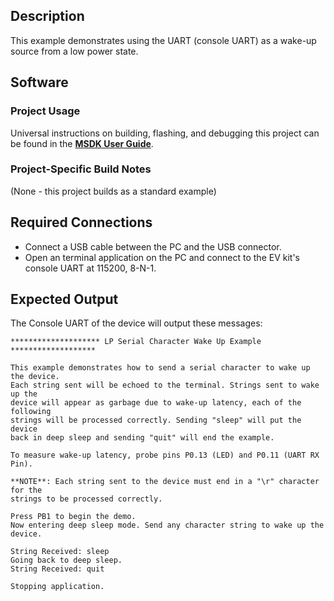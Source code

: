 ## Description

This example demonstrates using the UART (console UART) as a wake-up source from a low power state.


## Software

### Project Usage

Universal instructions on building, flashing, and debugging this project can be found in the **[MSDK User Guide](https://analogdevicesinc.github.io/msdk/USERGUIDE/)**.

### Project-Specific Build Notes

(None - this project builds as a standard example)

## Required Connections

-   Connect a USB cable between the PC and the USB connector.
-   Open an terminal application on the PC and connect to the EV kit's console UART at 115200, 8-N-1.

## Expected Output

The Console UART of the device will output these messages:

```
******************** LP Serial Character Wake Up Example *******************

This example demonstrates how to send a serial character to wake up the device.
Each string sent will be echoed to the terminal. Strings sent to wake up the
device will appear as garbage due to wake-up latency, each of the following
strings will be processed correctly. Sending "sleep" will put the device
back in deep sleep and sending "quit" will end the example.

To measure wake-up latency, probe pins P0.13 (LED) and P0.11 (UART RX Pin).

**NOTE**: Each string sent to the device must end in a "\r" character for the
strings to be processed correctly.

Press PB1 to begin the demo.
Now entering deep sleep mode. Send any character string to wake up the device.

String Received: sleep
Going back to deep sleep.
String Received: quit

Stopping application.

```

